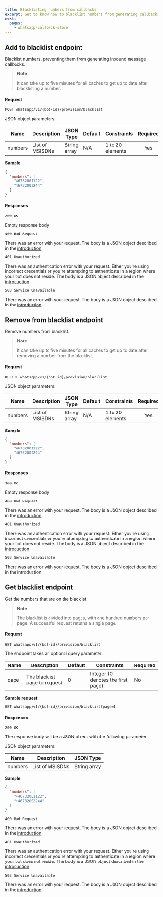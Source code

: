 ```yaml
---
title: Blacklisting numbers from callbacks
excerpt: Get to know how to blacklist numbers from generating callbacks.
next:
  pages:
    - whatsapp-callback-store
---
```

## Add to blacklist endpoint

Blacklist numbers, preventing them from generating inbound message callbacks.


> **Note**
>
> It can take up to five minutes for all caches to get up to date after blacklisting a number.


#### Request

`POST whatsapp/v1/{bot-id}/provision/blacklist`

JSON object parameters:

| Name    | Description                      | JSON Type    | Default    | Constraints           | Required |
| ------- | -------------------------------- | ------------ | ---------- | --------------------- | :------: |
| numbers | List of MSISDNs                  | String array | N/A        | 1 to 20 elements      | Yes      |

**Sample**
```json
{
  "numbers": [
    "46732001122",
    "46732002244"
  ]
}
```

#### Responses

`200 OK`

Empty response body

`400 Bad Request`

There was an error with your request. The body is a JSON object described in the [introduction](doc:whatsapp-introduction#http-errors)

`401 Unauthorized`

There was an authentication error with your request. Either you're using incorrect credentials or you're attempting to authenticate
in a region where your bot does not reside. The body is a JSON object described in the [introduction](doc:whatsapp-introduction#http-errors)

`503 Service Unavailable`

There was an error with your request. The body is a JSON object described in the [introduction](doc:whatsapp-introduction#http-errors)

## Remove from blacklist endpoint

Remove numbers from blacklist.

> **Note**
>
> It can take up to five minutes for all caches to get up to date after removing a number from the blacklist.


#### Request

`DELETE whatsapp/v1/{bot-id}/provision/blacklist`

JSON object parameters:

| Name    | Description                      | JSON Type    | Default    | Constraints           | Required |
| ------- | -------------------------------- | ------------ | ---------- | --------------------- | :------: |
| numbers | List of MSISDNs                  | String array | N/A        | 1 to 20 elements      | Yes      |

**Sample**
```json
{
  "numbers": [
    "46732001122",
    "46732002244"
  ]
}
```

#### Responses

`200 OK`

Empty response body

`400 Bad Request`

There was an error with your request. The body is a JSON object described in the [introduction](doc:whatsapp-introduction#http-errors)

`401 Unauthorized`

There was an authentication error with your request. Either you're using incorrect credentials or you're attempting to authenticate
in a region where your bot does not reside. The body is a JSON object described in the [introduction](doc:whatsapp-introduction#http-errors)

`503 Service Unavailable`

There was an error with your request. The body is a JSON object described in the [introduction](doc:whatsapp-introduction#http-errors)

## Get blacklist endpoint

Get the numbers that are on the blacklist.

> **Note**
>
> The blacklist is divided into pages, with one hundred numbers per page. A successful request returns a single page.

#### Request

`GET whatsapp/v1/{bot-id}/provision/blacklist`

The endpoint takes an optional query parameter:

| Name  | Description                                 | Default   | Constraints                        | Required |
| ------| --------------------------------------------| --------- | ---------------------------------- | -------- |
| page  | The blacklist page to request               | 0         | Integer (0 denotes the first page) | No       |

**Sample request**

`GET whatsapp/v1/{bot-id}/provision/blacklist?page=1`

#### Responses

`200 OK`

The response body will be a JSON object with the following parameter:

JSON object parameters:

| Name    | Description                      | JSON Type    |
| ------- | -------------------------------- | ------------ |
| numbers | List of MSISDNs                  | String array |

**Sample**
```json
{
  "numbers": [
    "+46732001122",
    "+46732002244"
  ]
}
```

`400 Bad Request`

There was an error with your request. The body is a JSON object described in the [introduction](doc:whatsapp-introduction#http-errors)

`401 Unauthorized`

There was an authentication error with your request. Either you're using incorrect credentials or you're attempting to authenticate
in a region where your bot does not reside. The body is a JSON object described in the [introduction](doc:whatsapp-introduction#http-errors)

`503 Service Unavailable`

There was an error with your request. The body is a JSON object described in the [introduction](doc:whatsapp-introduction#http-errors)
